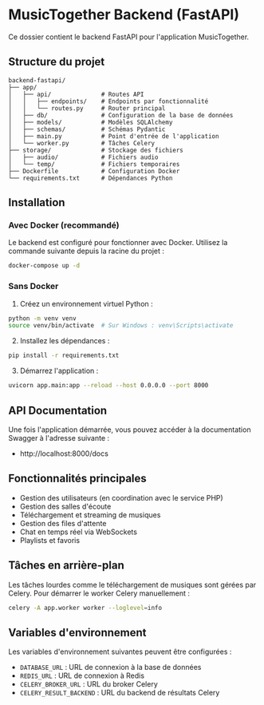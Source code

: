 # MusicTogether Backend (FastAPI)

Ce dossier contient le backend FastAPI pour l'application MusicTogether.

## Structure du projet

```
backend-fastapi/
├── app/
│   ├── api/              # Routes API
│   │   ├── endpoints/    # Endpoints par fonctionnalité
│   │   └── routes.py     # Router principal
│   ├── db/               # Configuration de la base de données
│   ├── models/           # Modèles SQLAlchemy
│   ├── schemas/          # Schémas Pydantic
│   ├── main.py           # Point d'entrée de l'application
│   └── worker.py         # Tâches Celery
├── storage/              # Stockage des fichiers
│   ├── audio/            # Fichiers audio
│   └── temp/             # Fichiers temporaires
├── Dockerfile            # Configuration Docker
└── requirements.txt      # Dépendances Python
```

## Installation

### Avec Docker (recommandé)

Le backend est configuré pour fonctionner avec Docker. Utilisez la commande suivante depuis la racine du projet :

```bash
docker-compose up -d
```

### Sans Docker

1. Créez un environnement virtuel Python :

```bash
python -m venv venv
source venv/bin/activate  # Sur Windows : venv\Scripts\activate
```

2. Installez les dépendances :

```bash
pip install -r requirements.txt
```

3. Démarrez l'application :

```bash
uvicorn app.main:app --reload --host 0.0.0.0 --port 8000
```

## API Documentation

Une fois l'application démarrée, vous pouvez accéder à la documentation Swagger à l'adresse suivante :

- http://localhost:8000/docs

## Fonctionnalités principales

- Gestion des utilisateurs (en coordination avec le service PHP)
- Gestion des salles d'écoute
- Téléchargement et streaming de musiques
- Gestion des files d'attente
- Chat en temps réel via WebSockets
- Playlists et favoris

## Tâches en arrière-plan

Les tâches lourdes comme le téléchargement de musiques sont gérées par Celery. Pour démarrer le worker Celery manuellement :

```bash
celery -A app.worker worker --loglevel=info
```

## Variables d'environnement

Les variables d'environnement suivantes peuvent être configurées :

- `DATABASE_URL` : URL de connexion à la base de données
- `REDIS_URL` : URL de connexion à Redis
- `CELERY_BROKER_URL` : URL du broker Celery
- `CELERY_RESULT_BACKEND` : URL du backend de résultats Celery 